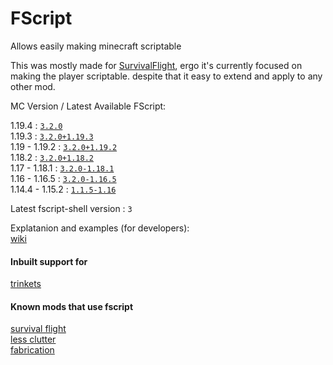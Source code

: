 # FScript

Allows easily making minecraft scriptable

This was mostly made for [SurvivalFlight](https://github.com/sfort/MC-SurvivalFlight),
ergo it's currently focused on making the player scriptable.
despite that it easy to extend and apply to any other mod.

MC Version / Latest Available FScript:

1.19.4          : [`3.2.0`](https://github.com/SFort/FScript/releases/tag/r3.2.0)  
1.19.3          : [`3.2.0+1.19.3`](https://github.com/SFort/FScript/releases/tag/r3.2.0)  
1.19   - 1.19.2 : [`3.2.0+1.19.2`](https://github.com/SFort/FScript/releases/tag/r3.2.0)  
1.18.2          : [`3.2.0+1.18.2`](https://github.com/SFort/FScript/releases/tag/r3.2.0)  
1.17   - 1.18.1 : [`3.2.0-1.18.1`](https://github.com/SFort/FScript/releases/tag/r3.2.0)  
1.16   - 1.16.5 : [`3.2.0-1.16.5`](https://github.com/SFort/FScript/releases/tag/r3.2.0)  
1.14.4 - 1.15.2 : [`1.1.5-1.16`](https://github.com/SFort/FScript/releases/tag/r1.1.5)  


Latest fscript-shell version : `3`

Explatanion and examples (for developers):  
[wiki](https://github.com/SFort/FScript/wiki)

#### Inbuilt support for
[trinkets](https://github.com/emilyploszaj/trinkets)

#### Known mods that use fscript
[survival flight](https://github.com/sfort/mc-survivalflight)  
[less clutter](https://github.com/sfort/mc-lessclutter)  
[fabrication](https://github.com/unascribed/fabrication)
